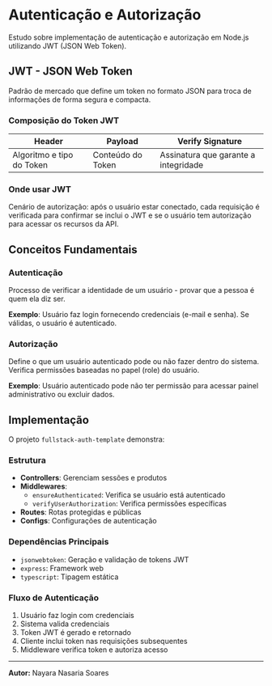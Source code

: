 # Autenticação e Autorização

Estudo sobre implementação de autenticação e autorização em Node.js utilizando JWT (JSON Web Token).

## JWT - JSON Web Token

Padrão de mercado que define um token no formato JSON para troca de informações de forma segura e compacta.

### Composição do Token JWT

| Header | Payload | Verify Signature |
|--------|---------|------------------|
| Algoritmo e tipo do Token | Conteúdo do Token | Assinatura que garante a integridade |

### Onde usar JWT

Cenário de autorização: após o usuário estar conectado, cada requisição é verificada para confirmar se inclui o JWT e se o usuário tem autorização para acessar os recursos da API.

## Conceitos Fundamentais

### Autenticação
Processo de verificar a identidade de um usuário - provar que a pessoa é quem ela diz ser.

**Exemplo**: Usuário faz login fornecendo credenciais (e-mail e senha). Se válidas, o usuário é autenticado.

### Autorização
Define o que um usuário autenticado pode ou não fazer dentro do sistema. Verifica permissões baseadas no papel (role) do usuário.

**Exemplo**: Usuário autenticado pode não ter permissão para acessar painel administrativo ou excluir dados.

## Implementação

O projeto `fullstack-auth-template` demonstra:

### Estrutura
- **Controllers**: Gerenciam sessões e produtos
- **Middlewares**: 
  - `ensureAuthenticated`: Verifica se usuário está autenticado
  - `verifyUserAuthorization`: Verifica permissões específicas
- **Routes**: Rotas protegidas e públicas
- **Configs**: Configurações de autenticação

### Dependências Principais
- `jsonwebtoken`: Geração e validação de tokens JWT
- `express`: Framework web
- `typescript`: Tipagem estática

### Fluxo de Autenticação
1. Usuário faz login com credenciais
2. Sistema valida credenciais
3. Token JWT é gerado e retornado
4. Cliente inclui token nas requisições subsequentes
5. Middleware verifica token e autoriza acesso

---

**Autor:** Nayara Nasaria Soares
